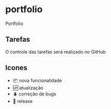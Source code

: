 # portfolio

Portfolio 

## Tarefas

O controle das tarefas será realizado no GitHub

## Icones

- :package: nova funcionalidade
- :up: atualização
- :beetle: correção de bugs
- :checkered_flag: release